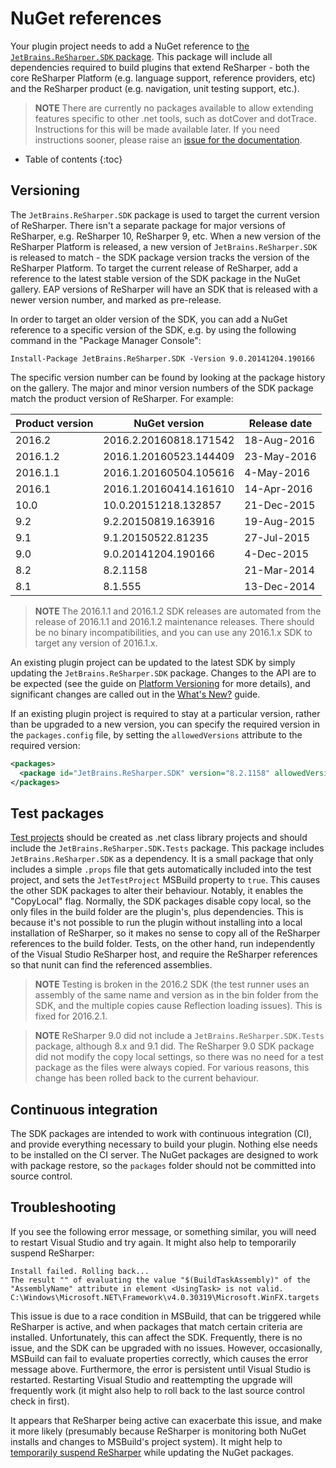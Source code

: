 ---
---

# NuGet references

Your plugin project needs to add a NuGet reference to [the `JetBrains.ReSharper.SDK` package](http://www.nuget.org/packages/JetBrains.ReSharper.SDK/). This package will include all dependencies required to build plugins that extend ReSharper - both the core ReSharper Platform (e.g. language support, reference providers, etc) and the ReSharper product (e.g. navigation, unit testing support, etc.).

> **NOTE** There are currently no packages available to allow extending features specific to other .net tools, such as dotCover and dotTrace. Instructions for this will be made available later. If you need instructions sooner, please raise an [issue for the documentation](https://github.com/JetBrains/resharper-devguide/issues).

* Table of contents
{:toc}

## Versioning

The `JetBrains.ReSharper.SDK` package is used to target the current version of ReSharper. There isn't a separate package for major versions of ReSharper, e.g. ReSharper 10, ReSharper 9, etc. When a new version of the ReSharper Platform is released, a new version of `JetBrains.ReSharper.SDK` is released to match - the SDK package version tracks the version of the ReSharper Platform. To target the current release of ReSharper, add a reference to the latest stable version of the SDK package in the NuGet gallery. EAP versions of ReSharper will have an SDK that is released with a newer version number, and marked as pre-release.

In order to target an older version of the SDK, you can add a NuGet reference to a specific version of the SDK, e.g. by using the following command in the "Package Manager Console":

```
Install-Package JetBrains.ReSharper.SDK -Version 9.0.20141204.190166
```

The specific version number can be found by looking at the package history on the gallery. The major and minor version numbers of the SDK package match the product version of ReSharper. For example:

| Product version | NuGet version          | Release date |
|-----------------|------------------------|--------------|
| 2016.2          | 2016.2.20160818.171542 | 18-Aug-2016  |
| 2016.1.2        | 2016.1.20160523.144409 | 23-May-2016  |
| 2016.1.1        | 2016.1.20160504.105616 | 4-May-2016   |
| 2016.1          | 2016.1.20160414.161610 | 14-Apr-2016  |
|   10.0          | 10.0.20151218.132857   | 21-Dec-2015  |
|    9.2          |  9.2.20150819.163916   | 19-Aug-2015  |
|    9.1          |  9.1.20150522.81235    | 27-Jul-2015  |
|    9.0          |  9.0.20141204.190166   | 4-Dec-2015   |
|    8.2          |  8.2.1158              | 21-Mar-2014  |
|    8.1          |  8.1.555               | 13-Dec-2014  |

> **NOTE** The 2016.1.1 and 2016.1.2 SDK releases are automated from the release of 2016.1.1 and 2016.1.2 maintenance releases. There should be no binary incompatibilities, and you can use any 2016.1.x SDK to target any version of 2016.1.x.

An existing plugin project can be updated to the latest SDK by simply updating the `JetBrains.ReSharper.SDK` package. Changes to the API are to be expected (see the guide on [Platform Versioning](/Extensions/PlatformVersioning.md) for more details), and significant changes are called out in the [What's New?](/Extensions/WhatsNew.md) guide.

If an existing plugin project is required to stay at a particular version, rather than be upgraded to a new version, you can specify the required version in the `packages.config` file, by setting the `allowedVersions` attribute to the required version:

```xml
<packages>
  <package id="JetBrains.ReSharper.SDK" version="8.2.1158" allowedVersions="[8.2.1158]" />
</packages>
```

## Test packages

[Test projects](/Extensions/Plugins/Testing.md) should be created as .net class library projects and should include the `JetBrains.ReSharper.SDK.Tests` package. This package includes `JetBrains.ReSharper.SDK` as a dependency. It is a small package that only includes a simple `.props` file that gets automatically included into the test project, and sets the `JetTestProject` MSBuild property to `true`. This causes the other SDK packages to alter their behaviour. Notably, it enables the "CopyLocal" flag. Normally, the SDK packages disable copy local, so the only files in the build folder are the plugin's, plus dependencies. This is because it's not possible to run the plugin without installing into a local installation of ReSharper, so it makes no sense to copy all of the ReSharper references to the build folder. Tests, on the other hand, run independently of the Visual Studio ReSharper host, and require the ReSharper references so that nunit can find the referenced assemblies.

> **NOTE** Testing is broken in the 2016.2 SDK (the test runner uses an assembly of the same name and version as in the bin folder from the SDK, and the multiple copies cause Reflection loading issues). This is fixed for 2016.2.1.

> **NOTE** ReSharper 9.0 did not include a `JetBrains.ReSharper.SDK.Tests` package, although 8.x and 9.1 did. The ReSharper 9.0 SDK package did not modify the copy local settings, so there was no need for a test package as the files were always copied. For various reasons, this change has been rolled back to the current behaviour.

## Continuous integration

The SDK packages are intended to work with continuous integration (CI), and provide everything necessary to build your plugin. Nothing else needs to be installed on the CI server. The NuGet packages are designed to work with package restore, so the `packages` folder should not be committed into source control.

## Troubleshooting

If you see the following error message, or something similar, you will need to restart Visual Studio and try again. It might also help to temporarily suspend ReSharper:

```
Install failed. Rolling back...
The result "" of evaluating the value "$(BuildTaskAssembly)" of the "AssemblyName" attribute in element <UsingTask> is not valid.  C:\Windows\Microsoft.NET\Framework\v4.0.30319\Microsoft.WinFX.targets
```

This issue is due to a race condition in MSBuild, that can be triggered while ReSharper is active, and when packages that match certain criteria are installed. Unfortunately, this can affect the SDK. Frequently, there is no issue, and the SDK can be upgraded with no issues. However, occasionally, MSBuild can fail to evaluate properties correctly, which causes the error message above. Furthermore, the error is persistent until Visual Studio is restarted. Restarting Visual Studio and reattempting the upgrade will frequently work (it might also help to roll back to the last source control check in first).

It appears that ReSharper being active can exacerbate this issue, and make it more likely (presumably because ReSharper is monitoring both NuGet installs and changes to MSBuild's project system). It might help to [temporarily suspend ReSharper](https://resharper-support.jetbrains.com/hc/en-us/articles/206546999-How-can-I-temporary-disable-turn-off-ReSharper-) while updating the NuGet packages.
